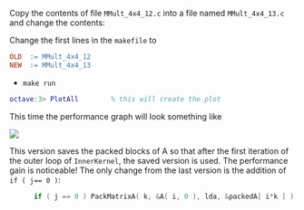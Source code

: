 Copy the contents of file `MMult_4x4_12.c` into a file named `MMult_4x4_13.c` and change the contents:

Change the first lines in the `makefile` to
```makefile
OLD  := MMult_4x4_12
NEW  := MMult_4x4_13
```
 * `make run`
```matlab
octave:3> PlotAll        % this will create the plot
```

This time the performance graph will look something like

![](https://github.com/SudoNohup/HowToOptimizeGemm/raw/master/figures/compare_MMult-4x4-12_MMult-4x4-13.png)


This version saves the packed blocks of A so that after the first iteration of the outer loop of `InnerKernel`, the saved version is used.  The performance gain is noticeable!  The only change from the last version is the addition of `if ( j== 0 )`:
```c
      if ( j == 0 ) PackMatrixA( k, &A( i, 0 ), lda, &packedA[ i*k ] );
```

